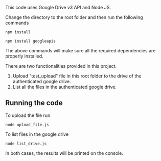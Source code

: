 This code uses Google Drive v3 API and Node JS.

Change the directory to the root folder and then run the following commands

```
npm install
```

```
npm install googleapis
```

The above commands will make sure all the required dependencies are properly installed.

There are two functionalities provided in this project.

1. Upload "test_upload" file in this root folder to the drive of the authenticated google drive.
2. List all the files in the authenticated google drive.

## Running the code

To upload the file run

```
node upload_file.js
```

To list files in the google drive

```
node list_drive.js
```

In both cases, the results will be printed on the console.
